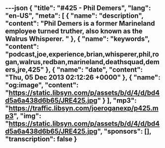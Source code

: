---json
{
  "title": "#425 - Phil Demers",
  "lang": "en-US",
  "meta": [
    {
      "name": "description",
      "content": "Phil Demers is a former Marineland employee turned truther, also known as the Walrus Whisperer. "
    },
    {
      "name": "keywords",
      "content": "podcast,joe,experience,brian,whisperer,phil,rogan,walrus,redban,marineland,deathsquad,demers,jre,425"
    },
    {
      "name": "date",
      "content": "Thu, 05 Dec 2013 02:12:26 +0000"
    },
    {
      "name": "og:image",
      "content": "https://static.libsyn.com/p/assets/b/d/4/d/bd4d5a6a438d6b65/JRE425.jpg"
    }
  ],
  "mp3": "https://traffic.libsyn.com/joeroganexp/p425.mp3",
  "img": "https://static.libsyn.com/p/assets/b/d/4/d/bd4d5a6a438d6b65/JRE425.jpg",
  "sponsors": [],
  "transcription": false
}
---
<episode-header />

<timemark seconds="0" />

<transcribe-call-to-action />

<episode-footer />